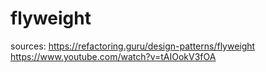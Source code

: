 # flyweight

sources:
https://refactoring.guru/design-patterns/flyweight
https://www.youtube.com/watch?v=tAIOokV3fOA
